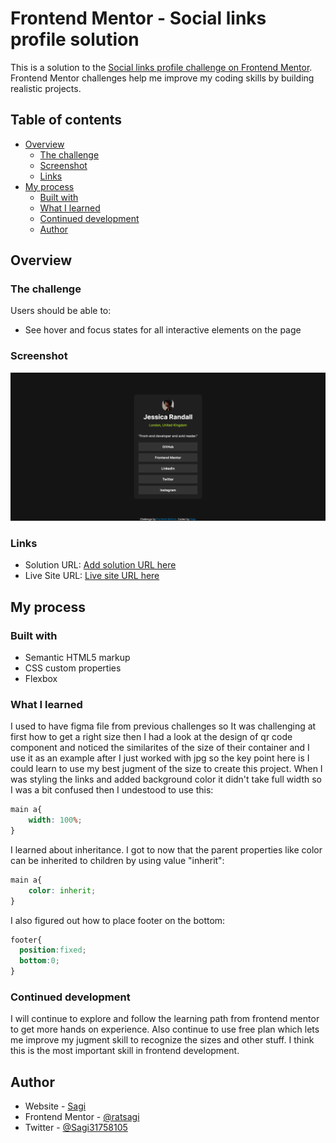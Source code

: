 # Frontend Mentor - Social links profile solution

This is a solution to the [Social links profile challenge on Frontend Mentor](https://www.frontendmentor.io/challenges/social-links-profile-UG32l9m6dQ). Frontend Mentor challenges help me improve my coding skills by building realistic projects. 

## Table of contents

- [Overview](#overview)
  - [The challenge](#the-challenge)
  - [Screenshot](#screenshot)
  - [Links](#links)
- [My process](#my-process)
  - [Built with](#built-with)
  - [What I learned](#what-i-learned)
  - [Continued development](#continued-development)
  - [Author](#author)

## Overview

### The challenge

Users should be able to:

- See hover and focus states for all interactive elements on the page

### Screenshot

![social link profile](image.png)
### Links

- Solution URL: [Add solution URL here](https://your-solution-url.com)
- Live Site URL: [Live site URL here](https://ratsagi.github.io/social-links-profile-fem/)

## My process

### Built with

- Semantic HTML5 markup
- CSS custom properties
- Flexbox
### What I learned
I used to have figma file from previous challenges so It was challenging at first how to get a right size then I had a look at the design of qr code component and noticed  the similarites of the size of their container and I use it as an example after I just worked with jpg so the key point here is I could learn to use my best jugment of the size to create this project.
When I was styling the links and added background color it didn't take full width so I was a bit confused then I undestood to use this:
```css
main a{
    width: 100%;    
}
```
I learned about inheritance. I got to now that the parent properties like color  can be inherited to children by using value "inherit":
```css
main a{
    color: inherit;    
}
```
I also figured out how to place footer on the bottom:
```css
footer{
  position:fixed;
  bottom:0;
}
```
### Continued development
I will continue to explore and follow the learning path from frontend mentor to get more hands on experience. Also continue to use free plan which lets me improve my jugment skill to recognize the sizes and other stuff. I think this is the most important skill in frontend development.
## Author

- Website - [Sagi](https://github.com/ratsagi)
- Frontend Mentor - [@ratsagi](https://www.frontendmentor.io/profile/ratsagi)
- Twitter - [@Sagi31758105](https://www.twitter.com/Sagi31758105)